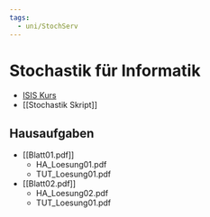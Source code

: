 ```yaml
---
tags:
  - uni/StochServ
---
```

# Stochastik für Informatik
- [ISIS Kurs](https://isis.tu-berlin.de/course/view.php?id=37640)
- [[Stochastik Skript]]
## Hausaufgaben
- [[Blatt01.pdf]]
	- HA_Loesung01.pdf
	- TUT_Loesung01.pdf
- [[Blatt02.pdf]]
	- HA_Loesung02.pdf
	- TUT_Loesung01.pdf
